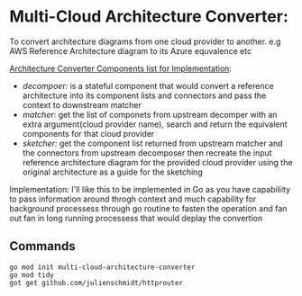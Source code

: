 # Multi-Cloud Architecture Converter: 

To convert architecture diagrams from one cloud provider to another. e.g AWS Reference Architecture diagram to its Azure equvalence etc

[Architecture Converter Components list for Implementation](https://drive.google.com/file/d/1h3RtRcJFahOQA3ERr9A1suhDTpturFXo/view?usp=sharing):
- *decompoer:* is a stateful component that would convert a reference architecture into its component lists and connectors and pass the context to downstream matcher
- *matcher:* get the list of componets from upstream decomper with an extra argument(cloud provider name), search and return the equivalent components for that cloud provider
- *sketcher:* get the component list returned from upstream matcher and the connectors from upstream decomposer then recreate the input reference architecture diagram for the provided cloud provider using the original architecture as a guide for the sketching

Implementation: I'll like this to be implemented in Go as you have capabiliity to pass information around throgh context and much capability for background processess through go routine to fasten the operation and fan out fan in long running processess that would deplay the convertion

## Commands

```
go mod init multi-cloud-architecture-converter
go mod tidy
got get github.com/julienschmidt/httprouter
```